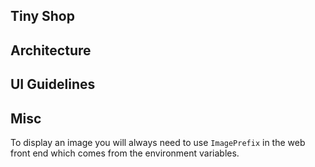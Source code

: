 ## Tiny Shop

## Architecture
<!-- Add information about the application architecture here -->

## UI Guidelines
<!-- Add UI guidelines here -->

## Misc
To display an image you will always need to use `ImagePrefix` in the web front end which comes from the environment variables. 